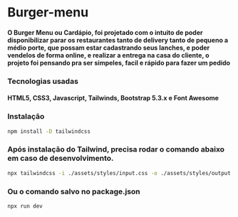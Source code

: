 # Burger-menu

#### O Burger Menu ou Cardápio, foi projetado com o intuito de poder disponibilizar parar os restaurantes tanto de delivery tanto de pequeno a médio porte, que possam estar cadastrando seus lanches, e poder vendelos de forma online, e realizar a entrega na casa do cliente, o projeto foi pensando pra ser simpeles, facil e rápido para fazer um pedido

### Tecnologias usadas
#### HTML5, CSS3, Javascript, Tailwinds, Bootstrap 5.3.x e Font Awesome

### Instalação
```bash
npm install -D tailwindcss
```

### Após instalação do Tailwind, precisa rodar o comando abaixo em caso de desenvolvimento.

```bash
npx tailwindcss -i ./assets/styles/input.css -o ./assets/styles/output.css --watch
```
### Ou o comando salvo no package.json

```bash
npx run dev
```
